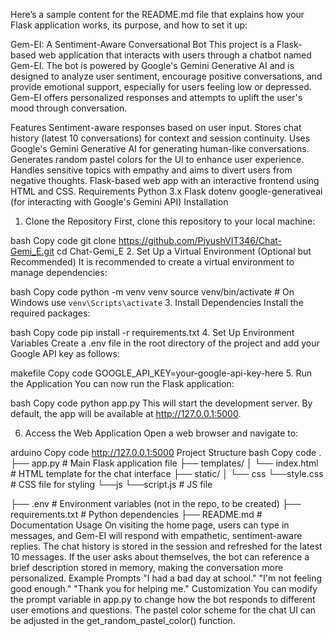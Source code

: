 
Here’s a sample content for the README.md file that explains how your Flask application works, its purpose, and how to set it up:

Gem-EI: A Sentiment-Aware Conversational Bot
This project is a Flask-based web application that interacts with users through a chatbot named Gem-EI. The bot is powered by Google's Gemini Generative AI and is designed to analyze user sentiment, encourage positive conversations, and provide emotional support, especially for users feeling low or depressed. Gem-EI offers personalized responses and attempts to uplift the user's mood through conversation.

Features
Sentiment-aware responses based on user input.
Stores chat history (latest 10 conversations) for context and session continuity.
Uses Google's Gemini Generative AI for generating human-like conversations.
Generates random pastel colors for the UI to enhance user experience.
Handles sensitive topics with empathy and aims to divert users from negative thoughts.
Flask-based web app with an interactive frontend using HTML and CSS.
Requirements
Python 3.x
Flask
dotenv
google-generativeai (for interacting with Google's Gemini API)
Installation
1. Clone the Repository
First, clone this repository to your local machine:

bash
Copy code
git clone https://github.com/PiyushVIT346/Chat-Gemi_E.git
cd Chat-Gemi_E
2. Set Up a Virtual Environment (Optional but Recommended)
It is recommended to create a virtual environment to manage dependencies:

bash
Copy code
python -m venv venv
source venv/bin/activate  # On Windows use `venv\Scripts\activate`
3. Install Dependencies
Install the required packages:

bash
Copy code
pip install -r requirements.txt
4. Set Up Environment Variables
Create a .env file in the root directory of the project and add your Google API key as follows:

makefile
Copy code
GOOGLE_API_KEY=your-google-api-key-here
5. Run the Application
You can now run the Flask application:

bash
Copy code
python app.py
This will start the development server. By default, the app will be available at http://127.0.0.1:5000.

6. Access the Web Application
Open a web browser and navigate to:

arduino
Copy code
http://127.0.0.1:5000
Project Structure
bash
Copy code
.
├── app.py                 # Main Flask application file
├── templates/
│   └── index.html         # HTML template for the chat interface
├── static/
│   └── css
      └──style.css          # CSS file for styling
    └──js
      └──script.js          # JS file 
     
├── .env                   # Environment variables (not in the repo, to be created)
├── requirements.txt       # Python dependencies
├── README.md              # Documentation
Usage
On visiting the home page, users can type in messages, and Gem-EI will respond with empathetic, sentiment-aware replies.
The chat history is stored in the session and refreshed for the latest 10 messages.
If the user asks about themselves, the bot can reference a brief description stored in memory, making the conversation more personalized.
Example Prompts
"I had a bad day at school."
"I'm not feeling good enough."
"Thank you for helping me."
Customization
You can modify the prompt variable in app.py to change how the bot responds to different user emotions and questions.
The pastel color scheme for the chat UI can be adjusted in the get_random_pastel_color() function.

